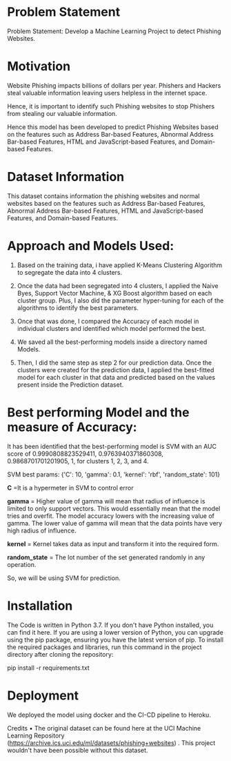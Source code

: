 # Problem Statement

Problem Statement: Develop a Machine Learning Project to detect Phishing Websites. 

# Motivation

Website Phishing impacts billions of dollars per year. Phishers and Hackers steal valuable information leaving users helpless in the internet space. 

Hence, it is important to identify such Phishing websites to stop Phishers from stealing our valuable information. 

Hence this model has been developed to predict Phishing Websites based on the features such as Address Bar-based Features, Abnormal Address Bar-based Features, HTML and JavaScript-based Features, and Domain-based Features. 

# Dataset Information

This dataset contains information the phishing websites and normal websites based on the features such as Address Bar-based Features, Abnormal Address Bar-based Features, HTML and JavaScript-based Features, and Domain-based Features. 

# Approach and Models Used: 

1. Based on the training data, i have applied K-Means Clustering Algorithm to segregate the data into 4 clusters. 

2. Once the data had been segregated into 4 clusters, I applied the Naive Byes, Support Vector Machine, & XG Boost algorithm based on each cluster group. Plus, I also did the parameter hyper-tuning for each of the algorithms to identify the best parameters. 

3. Once that was done, I compared the Accuracy of each model in individual clusters and identified which model performed the best. 

4. We saved all the best-performing models inside a directory named Models. 

5. Then, I did the same step as step 2 for our prediction data. Once the clusters were created for the prediction data, I applied the best-fitted model for each cluster in that data and predicted based on the values present inside the Prediction dataset. 

# Best performing Model and the measure of Accuracy: 

It has been identified that the best-performing model is SVM with an AUC score of 0.9990808823529411, 0.9763940371860308, 0.9868701701201905, 1, for clusters 1, 2, 3, and 4. 

SVM best params: {'C': 10, 'gamma': 0.1, 'kernel': 'rbf', 'random_state': 101}

**C** =It is a hypermeter in SVM to control error

**gamma** = Higher value of gamma will mean that radius of influence is limited to only support vectors. This would essentially mean that the model tries and overfit. The model accuracy lowers with the increasing value of gamma. The lower value of gamma will mean that the data points have very high radius of influence.

**kernel** = Kernel takes data as input and transform it into the required form.

**random_state** = The lot number of the set generated randomly in any operation. 

So, we will be using SVM for prediction. 

# Installation

The Code is written in Python 3.7. 
If you don't have Python installed, you can find it here. 
If you are using a lower version of Python, you can upgrade using the pip package, ensuring you have the latest version of pip.
To install the required packages and libraries, run this command in the project directory after cloning the repository:

pip install -r requirements.txt

# Deployment

We deployed the model using docker and the CI-CD pipeline to Heroku. 

Credits
•	The original dataset can be found here at the UCI Machine Learning Repository (https://archive.ics.uci.edu/ml/datasets/phishing+websites) . This project wouldn't have been possible without this dataset.




